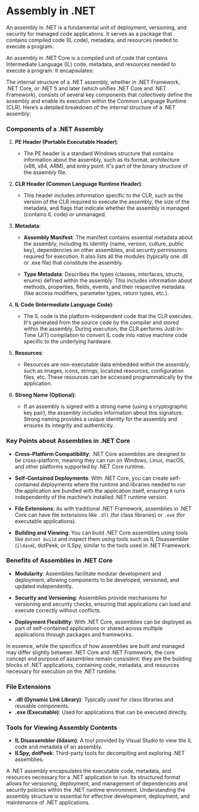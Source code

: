 # Assembly in .NET

An assembly in .NET is a fundamental unit of deployment, versioning, and security for managed code applications. It serves as a package that contains compiled code (IL code), metadata, and resources needed to execute a program. 

An assembly in .NET Core is a compiled unit of code that contains Intermediate Language (IL) code, metadata, and resources needed to execute a program. It encapsulates:

The internal structure of a .NET assembly, whether in .NET Framework, .NET Core, or .NET 5 and later (which unifies .NET Core and .NET Framework), consists of several key components that collectively define the assembly and enable its execution within the Common Language Runtime (CLR). Here’s a detailed breakdown of the internal structure of a .NET assembly:

### Components of a .NET Assembly

1. **PE Header (Portable Executable Header)**:
   - The PE header is a standard Windows structure that contains information about the assembly, such as its format, architecture (x86, x64, ARM), and entry point. It's part of the binary structure of the assembly file.

2. **CLR Header (Common Language Runtime Header)**:
   - This header includes information specific to the CLR, such as the version of the CLR required to execute the assembly, the size of the metadata, and flags that indicate whether the assembly is managed (contains IL code) or unmanaged.


3. **Metadata**:
   - **Assembly Manifest**: The manifest contains essential metadata about the assembly, including its identity (name, version, culture, public key), dependencies on other assemblies, and security permissions required for execution. It also lists all the modules (typically one .dll or .exe file) that constitute the assembly.
   
   - **Type Metadata**: Describes the types (classes, interfaces, structs, enums) defined within the assembly. This includes information about methods, properties, fields, events, and their respective metadata (like access modifiers, parameter types, return types, etc.).

4. **IL Code (Intermediate Language Code)**:
   - The IL code is the platform-independent code that the CLR executes. It's generated from the source code by the compiler and stored within the assembly. During execution, the CLR performs Just-In-Time (JIT) compilation to convert IL code into native machine code specific to the underlying hardware.

5. **Resources**:
   - Resources are non-executable data embedded within the assembly, such as images, icons, strings, localized resources, configuration files, etc. These resources can be accessed programmatically by the application.

6. **Strong Name (Optional)**:
   - If an assembly is signed with a strong name (using a cryptographic key pair), the assembly includes information about this signature. Strong naming provides a unique identity for the assembly and ensures its integrity and authenticity.
 
### Key Points about Assemblies in .NET Core

- **Cross-Platform Compatibility**: .NET Core assemblies are designed to be cross-platform, meaning they can run on Windows, Linux, macOS, and other platforms supported by .NET Core runtime.
  
- **Self-Contained Deployments**: With .NET Core, you can create self-contained deployments where the runtime and libraries needed to run the application are bundled with the application itself, ensuring it runs independently of the machine’s installed .NET runtime version.

- **File Extensions**: As with traditional .NET Framework, assemblies in .NET Core can have file extensions like `.dll` (for class libraries) or `.exe` (for executable applications).

- **Building and Viewing**: You can build .NET Core assemblies using tools like `dotnet build` and inspect them using tools such as IL Disassembler (`ildasm`), dotPeek, or ILSpy, similar to the tools used in .NET Framework.

### Benefits of Assemblies in .NET Core

- **Modularity**: Assemblies facilitate modular development and deployment, allowing components to be developed, versioned, and updated independently.

- **Security and Versioning**: Assemblies provide mechanisms for versioning and security checks, ensuring that applications can load and execute correctly without conflicts.

- **Deployment Flexibility**: With .NET Core, assemblies can be deployed as part of self-contained applications or shared across multiple applications through packages and frameworks.

In essence, while the specifics of how assemblies are built and managed may differ slightly between .NET Core and .NET Framework, the core concept and purpose of assemblies remain consistent: they are the building blocks of .NET applications, containing code, metadata, and resources necessary for execution on the .NET runtime.
 
### File Extensions

- **.dll (Dynamic Link Library)**: Typically used for class libraries and reusable components.
- **.exe (Executable)**: Used for applications that can be executed directly.

### Tools for Viewing Assembly Contents

- **IL Disassembler (ildasm)**: A tool provided by Visual Studio to view the IL code and metadata of an assembly.
- **ILSpy, dotPeek**: Third-party tools for decompiling and exploring .NET assemblies.

A .NET assembly encapsulates the executable code, metadata, and resources necessary for a .NET application to run. Its structured format allows for versioning, deployment, and management of dependencies and security policies within the .NET runtime environment. Understanding the assembly structure is essential for effective development, deployment, and maintenance of .NET applications.